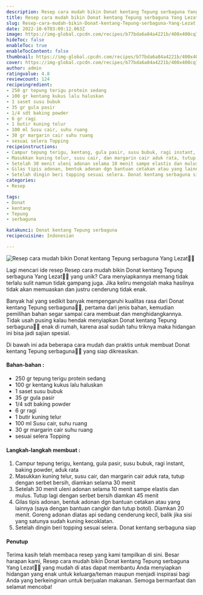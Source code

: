 ```yaml
---
description: Resep cara mudah bikin Donat kentang Tepung serbaguna Yang Lezat"
title: Resep cara mudah bikin Donat kentang Tepung serbaguna Yang Lezat
slug: Resep-cara-mudah-bikin-Donat-kentang-Tepung-serbaguna-Yang-Lezat
date: 2022-10-6T03:09:12.063Z
image: https://img-global.cpcdn.com/recipes/b77bda6a84a4221b/400x400cq70/photo.jpg
hideToc: false
enableToc: true
enableTocContent: false
thumbnail: https://img-global.cpcdn.com/recipes/b77bda6a84a4221b/400x400cq70/photo.jpg
cover: https://img-global.cpcdn.com/recipes/b77bda6a84a4221b/400x400cq70/photo.jpg
author: admin
ratingvalue: 4.8
reviewcount: 124
recipeingredient:
- 250 gr tepung terigu protein sedang
- 100 gr kentang kukus lalu haluskan
- 1 saset susu bubuk
- 35 gr gula pasir
- 1/4 sdt baking powder
- 6 gr ragi
- 1 butir kuning telur
- 100 ml Susu cair, suhu ruang
- 30 gr margarin cair suhu ruang
- sesuai selera Topping
recipeinstructions:
- Campur tepung terigu, kentang, gula pasir, susu bubuk, ragi instant, baking powder, aduk rata
- Masukkan kuning telur, susu cair, dan margarin cair aduk rata, tutup dengan serbet bersih, diamkan selama 30 menit
- Setelah 30 menit uleni adonan selama 10 menit sampe elastis dan mulus. Tutup lagi dengan serbet bersih diamkan 45 menit
- Gilas tipis adonan, bentuk adonan dgn bantuan cetakan atau yang lainnya (saya dengan bantuan cangkir dan tutup botol). Diamkan 20 menit. Goreng adonan diatas api sedang cenderung kecil, balik jika sisi yang satunya sudah kuning kecoklatan.
- Setelah dingin beri topping sesuai selera. Donat kentang serbaguna siap
categories:
- Resep

tags:
- Donat
- kentang
- Tepung
- serbaguna

katakunci: Donat kentang Tepung serbaguna
recipecuisine: Indonesian

---
```


![Resep cara mudah bikin Donat kentang Tepung serbaguna Yang Lezat👩‍🍳](https://img-global.cpcdn.com/recipes/b77bda6a84a4221b/400x400cq70/photo.jpg)

Lagi mencari ide resep Resep cara mudah bikin Donat kentang Tepung serbaguna Yang Lezat👩‍🍳 yang unik? Cara menyiapkannya memang tidak terlalu sulit namun tidak gampang juga. Jika keliru mengolah maka hasilnya tidak akan memuaskan dan justru cenderung tidak enak.

Banyak hal yang sedikit banyak mempengaruhi kualitas rasa dari Donat kentang Tepung serbaguna👩‍🍳, pertama dari jenis bahan, kemudian pemilihan bahan segar sampai cara membuat dan menghidangkannya. Tidak usah pusing kalau hendak menyiapkan Donat kentang Tepung serbaguna👩‍🍳 enak di rumah, karena asal sudah tahu triknya maka hidangan ini bisa jadi sajian spesial.

Di bawah ini ada beberapa cara mudah dan praktis untuk membuat Donat kentang Tepung serbaguna👩‍🍳 yang siap dikreasikan.

<!--inarticleads1-->

#### Bahan-bahan :

- 250 gr tepung terigu protein sedang
- 100 gr kentang kukus lalu haluskan
- 1 saset susu bubuk
- 35 gr gula pasir
- 1/4 sdt baking powder
- 6 gr ragi
- 1 butir kuning telur
- 100 ml Susu cair, suhu ruang
- 30 gr margarin cair suhu ruang
- sesuai selera Topping

<!--inarticleads2-->

#### Langkah-langkah membuat :

1. Campur tepung terigu, kentang, gula pasir, susu bubuk, ragi instant, baking powder, aduk rata
1. Masukkan kuning telur, susu cair, dan margarin cair aduk rata, tutup dengan serbet bersih, diamkan selama 30 menit
1. Setelah 30 menit uleni adonan selama 10 menit sampe elastis dan mulus. Tutup lagi dengan serbet bersih diamkan 45 menit
1. Gilas tipis adonan, bentuk adonan dgn bantuan cetakan atau yang lainnya (saya dengan bantuan cangkir dan tutup botol). Diamkan 20 menit. Goreng adonan diatas api sedang cenderung kecil, balik jika sisi yang satunya sudah kuning kecoklatan.
1. Setelah dingin beri topping sesuai selera. Donat kentang serbaguna siap

#### Penutup

Terima kasih telah membaca resep yang kami tampilkan di sini. Besar harapan kami, Resep cara mudah bikin Donat kentang Tepung serbaguna Yang Lezat👩‍🍳 yang mudah di atas dapat membantu Anda menyiapkan hidangan yang enak untuk keluarga/teman maupun menjadi inspirasi bagi Anda yang berkeinginan untuk berjualan makanan. Semoga bermanfaat dan selamat mencoba!